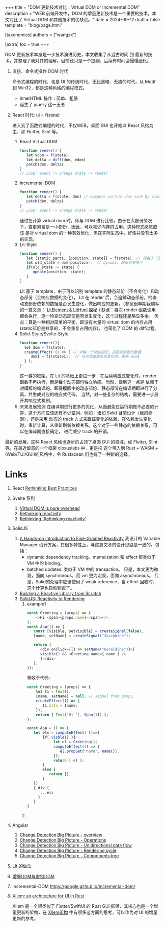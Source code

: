 +++
title = "DOM 更新技术对比：Virtual DOM or Incremental DOM"
description = "WEB 前端开发中，DOM 的增量更新技术是一个重要的技术，本文对比了 Virtual DOM 和其他技术的优缺点。"
date = 2024-09-12
draft = false
template = "blog/page.html"

[taxonomies]
authors = ["wangzx"]

[extra]
toc = true
+++

DOM 更新技术本身是一步技术演进历史，本文收集了从远古时间 到 最新的技术，并整理了我对其的理解。目前还只是一个提纲，后续有时间会慢慢细化。

1. 直接、命令式操作 DOM 时代
   
   命令式编程的时代，也是 UI 的传统时代，无比黑暗、无趣的时代。从 Motif 到 Win32，都是这种风格的编程模式。
   - innerHTML 操作：简单、粗暴
   - 诞生了 jquery 这一王者
2. React 时代: ui = f(state)
   
   进入到了函数式编程的时代，不仅WEB，桌面 GUI 也开始以 React 风格为主，如 Flutter, Slint 等。
   1. React Virtual DOM
      ```javascript
      function render() {
         let vdom = f(state)
         let delta = diff(dom, vdom)
         patch(dom, delta)
      }
      // Loop: event -> change state -> render 
      ```
   2. incremental DOM
      ```javascript
      function render() {
         let delta = f(state, dom) // compute virtual dom side by side dom
         patch(dom, delta)
      }
      // Loop: event -> change state -> render 
      ```   
      通过在计算 virtual dom 时，即与 DOM 进行比较，由于在大部份情况下，变更紧紧是一小部份，因此，可以减少内存的占用。这种模式感觉应该
      是对 virtual dom 的一种有效优化，但在实际生态中，好像并没有太多的实现。
   3. Lit-Style
      ```javascript
      function render() {
         let [static_parts, [position, state]] = f(state); // 得益于 lit template
         let old_state = dom[position];  // dynamic 部份会有多个
         if(old_state != state) {
            update(position, state);
         }
      } 
      ```
      Lit 基于 template，由于可以识别 template 的静态部份（不会变化）和动态部份（会响应数据的变化），
      Lit 在 render 后，会追踪动态部份，检查动态部份依赖的数据是否发生变化，做出响应的更新。（参见很早期我编写的一篇文章：
      [LitElement & LitHtml 探秘](/blog/litelement) )
      缺点：每次 render 函数调用都会执行，逐一检查动态部份是否发生变化，这个过程还是略显多余。
      优点：算是一种相对简单的平衡，即没有大量的 virtual dom 的内存占用(static部份是共享的，不会重复占用内存)，
      也简化了 DOM 的 diff过程。
   4. Solid-Style/Svelte-Style
      ```javascript
      function render(){
        let dom = f(state);
        createEffect( () => { // 对每一个动态部份，追踪其依赖的数据
           dom1 = f1(state1);  // 当子状态发生后变化时，更新 dom1
        } );
      }
      ```  
      这一类的框架，在 Lit 的基础上更进一步：在后续响应式变化时，render 函数不再执行，而是每个动态部份独立响应。当然，做到这一点是
      依赖于对模版的编译的。即将模版中的动态部份、静态部份在编译期即进行了分离，并生成对应的响应式代码。
      当然，对一些复杂的结构，需要进一步展开其响应式机制。
   5. 未来发展预测
      在编译期进行更多的优化，从而避免在运行期做不必要的计算，这个方向应该还有不少空间，例如：诸如 Solid 目前设计（我的猜测），还是采用
      动态的 track 方式来跟踪变化的依赖，在依赖发生变化时，重新计算，从重新刷新依赖关系。这个对于一些静态的依赖关系，可以在编译期直接确定，
      进而减少 track 的开销。
   
  最新的发展，这种 React 风格也逐步的占领了桌面 GUI 的领域，如 Flutter, Slint 等。在最近留意的一个框架 dioxuslabs 中，更是把
  这个带入到 Rust + WASM + (Web/TUI/GUI)的风格中，令 Rustacean 们也有了一种新的选择。

# Links
1. React
   [Rethinking Best Practices](https://www.slideshare.net/slideshow/react-preso-v2/26589373)
2. Svelte 系列
    1. [Virtual DOM is pure overhead](https://svelte.dev/blog/virtual-dom-is-pure-overhead)
    2. [Rethinking reactivity](https://svelte.dev/blog/svelte-3-rethinking-reactivity)
    3. [Rethinking 'Rethinking reactivity'](https://svelte.dev/blog/runes)
3. SolidJS
   1. [A Hands-on Introduction to Fine-Grained Reactivity](https://dev.to/ryansolid/a-hands-on-introduction-to-fine-grained-reactivity-3ndf)
      我设计的 Variable Manager 设计方案，在很多特性上，与这篇文章的设计思路是一致的。包括：
      - dynamic dependency tracking。memoization 和 effect 都类似于VM 中的 binding。
      - batched updates. 类似于 VM 中的 transaction。
      只是，本文更为微观，面向 synchronous，而 vm 更为宏观，面向 asynchronous。
      只是，Solid的处理中应该使用了 weak reference，当 effect 回收时，这个计算也自动销毁了。
   2. [Building a Reactive Library from Scratch](https://dev.to/ryansolid/building-a-reactive-library-from-scratch-1i0p)
   3. [SolidJS: Reactivity to Rendering](https://angularindepth.com/posts/1289/solidjs-reactivity-to-rendering)
      1. example1
         ```javascript
         const Greeting = (props) => (
             <>Hi <span>{props.name}</span></>
         );
         const App(() => {
            const [visible, setVisible] = createSignal(false),
            [name, setName] = createSignal("Josephine");

            return (
               <div onClick={() => setName("Geraldine")}>{
               visible() && <Greeting name={ name } />
               }</div>
            );
         });
         ```
         等效于代码:
         ```javascript
         const Greeting = (props) => {
             let t1 = Text();
             [name, setName] = null; // signal from props.
             createEffect(() => {
                t1.data = $name;
             });
             return [ Text("Hi "), Span(t1) ];
         };
         
         const App = () => {
            let els = computeEffect( ()=>{
                if( visble() ){
                     let el = Greeting();
                     computeEffect(() => {
                        el.propSet("name", name());
                     });
                     return [ el ];
                }
                else {
                   return [];
                }
            })
            { div {
               ...els 
              } 
            }
         }
         ```
      2. 
4. Angular
   1. [Change Detection Big Picture - overview](https://angularindepth.com/posts/300/big-picture-overview)
   2. [Change Detection Big Picture - Operations](https://angularindepth.com/posts/301/big-picture-operations)
   3. [Change Detection Big Picture - Unidirectional data flow](https://angularindepth.com/posts/302/big-picture-unidirectional-data-flow)
   4. [Change Detection Big Picture - Rendering cycle](https://angularindepth.com/posts/303/big-picture-rendering-cycle)
   5. [Change Detection Big Picture - Components tree](https://angularindepth.com/posts/304/running-change-detection-components-tree)
5. Lit 的做法
6. [增量DOM与虚拟DOM](https://www.cnblogs.com/zhazhanitian/p/14421993.html)
7. Incremental-DOM https://google.github.io/incremental-dom/
8. [Xilem: an architecture for UI in Rust](https://raphlinus.github.io/rust/gui/2022/05/07/ui-architecture.html) 

   Xilem 是一个很类似于 Flutter/SwiftUI 的 Rust GUI 框架，其核心也是一个增量更新的架构，在 [Xilem架构](https://github.com/linebender/xilem/blob/main/ARCHITECTURE.md)
   中有很多这方面的思考，可以作为对 UI 的增量更新的参考。 